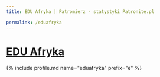 ```yaml
---
title: EDU Afryka | Patromierz - statystyki Patronite.pl

permalink: /eduafryka
---
```


# [EDU Afryka](https://patronite.pl/eduafryka)

{% include profile.md name="eduafryka" prefix="e" %}
